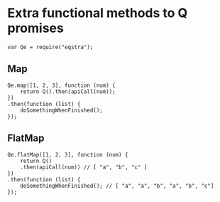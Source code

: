 # Extra functional methods to Q promises

```
var Qe = require("eqstra");
```

## Map

```
Qe.map([1, 2, 3], function (num) {
    return Q().then(apiCall(num));
})
.then(function (list) {
    doSomethingWhenFinished();
});
```

## FlatMap

```
Qe.flatMap([1, 2, 3], function (num) {
    return Q()
    .then(apiCall(num)) // [ "a", "b", "c" ]
})
.then(function (list) {
    doSomethingWhenFinished(); // [ "a", "a", "b", "a", "b", "c"]
});
```
